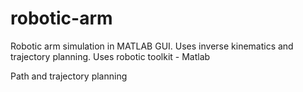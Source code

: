 # robotic-arm

Robotic arm simulation in MATLAB GUI.
Uses inverse kinematics and trajectory planning.
Uses robotic toolkit - Matlab 

Path and trajectory planning 
